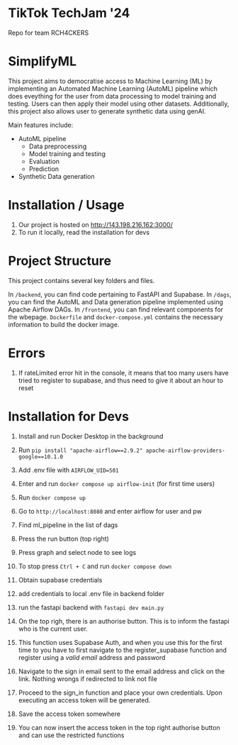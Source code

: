 # TikTok TechJam '24

Repo for team RCH4CKERS

# SimplifyML

This project aims to democratise access to Machine Learning (ML) by implementing an Automated Machine Learning (AutoML) pipeline which does eveything for the user from data processing to model training and testing. Users can then apply their model using other datasets. Additionally, this project also allows user to generate synthetic data using genAI.

Main features include:
- AutoML pipeline
    - Data preprocessing
    - Model training and testing
    - Evaluation
    - Prediction
- Synthetic Data generation

# Installation / Usage
1. Our project is hosted on http://143.198.216.162:3000/
2. To run it locally, read the installation for devs

# Project Structure

This project contains several key folders and files.

In `/backend`, you can find code pertaining to FastAPI and Supabase.
In `/dags`, you can find the AutoML and Data generation pipeline implemented using Apache Airflow DAGs.
In `/frontend`, you can find relevant components for the wbepage.
`Dockerfile` and `docker-compose.yml` contains the necessary information to build the docker image.


# Errors

1. If rateLimited error hit in the console, it means that too many users have tried to register to supabase, and thus need to give it about an hour to reset

# Installation for Devs

1. Install and run Docker Desktop in the background
2. Run `pip install "apache-airflow==2.9.2" apache-airflow-providers-google==10.1.0`
2. Add .env file with `AIRFLOW_UID=501`
2. Enter and run `docker compose up airflow-init` (for first time users)
3. Run `docker compose up`
4. Go to `http://localhost:8080` and enter airflow for user and pw
5. Find ml_pipeline in the list of dags
6. Press the run button (top right)
7. Press graph and select node to see logs
8. To stop press `Ctrl + C` and run `docker compose down`

1. Obtain supabase credentials
2. add credentials to local .env file in backend folder
3. run the fastapi backend with `fastapi dev main.py `
4. On the top righ, there is an authorise button. This is to inform the fastapi who is the current user.
5. This function uses Supabase Auth, and when you use this for the first time to you have to first navigate to the register_supabase function and register using a *valid email* address and password
6. Navigate to the sign in email sent to the email address and click on the link. Nothing wrongs if redirected to link not file
7. Proceed to the sign_in function and place your own credentials. Upon executing an access token will be generated.
8. Save the access token somewhere
9. You can now insert the access token in the top right authorise button and can use the restricted functions